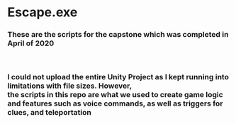 # Escape.exe
<h3>These are the scripts for the capstone which was completed in April of 2020</h3><br />
<h3>I could not upload the entire Unity Project as I kept running into limitations with file sizes. However, <br />
the scripts in this repo are what we used to create game logic and features such as voice commands, as well as triggers for clues, and teleportation</h3>
